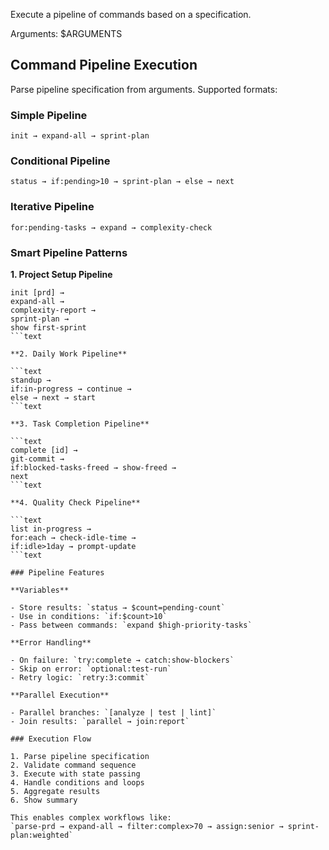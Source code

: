 Execute a pipeline of commands based on a specification.

Arguments: $ARGUMENTS

## Command Pipeline Execution

Parse pipeline specification from arguments. Supported formats:

### Simple Pipeline

`init → expand-all → sprint-plan`

### Conditional Pipeline

`status → if:pending>10 → sprint-plan → else → next`

### Iterative Pipeline

`for:pending-tasks → expand → complexity-check`

### Smart Pipeline Patterns

**1. Project Setup Pipeline**

````text
init [prd] →
expand-all →
complexity-report →
sprint-plan →
show first-sprint
```text

**2. Daily Work Pipeline**

```text
standup →
if:in-progress → continue →
else → next → start
```text

**3. Task Completion Pipeline**

```text
complete [id] →
git-commit →
if:blocked-tasks-freed → show-freed →
next
```text

**4. Quality Check Pipeline**

```text
list in-progress →
for:each → check-idle-time →
if:idle>1day → prompt-update
```text

### Pipeline Features

**Variables**

- Store results: `status → $count=pending-count`
- Use in conditions: `if:$count>10`
- Pass between commands: `expand $high-priority-tasks`

**Error Handling**

- On failure: `try:complete → catch:show-blockers`
- Skip on error: `optional:test-run`
- Retry logic: `retry:3:commit`

**Parallel Execution**

- Parallel branches: `[analyze | test | lint]`
- Join results: `parallel → join:report`

### Execution Flow

1. Parse pipeline specification
2. Validate command sequence
3. Execute with state passing
4. Handle conditions and loops
5. Aggregate results
6. Show summary

This enables complex workflows like:
`parse-prd → expand-all → filter:complex>70 → assign:senior → sprint-plan:weighted`
````
